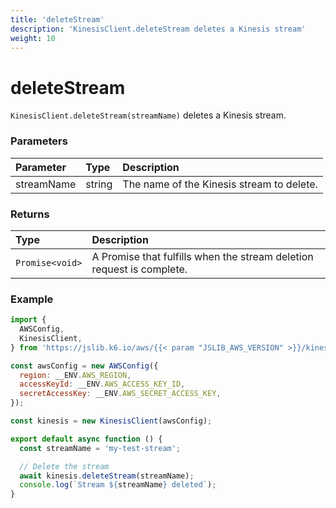```yaml
---
title: 'deleteStream'
description: 'KinesisClient.deleteStream deletes a Kinesis stream'
weight: 10
---
```


# deleteStream

`KinesisClient.deleteStream(streamName)` deletes a Kinesis stream.

### Parameters

| Parameter  | Type   | Description                               |
| :--------- | :----- | :---------------------------------------- |
| streamName | string | The name of the Kinesis stream to delete. |

### Returns

| Type            | Description                                                           |
| :-------------- | :-------------------------------------------------------------------- |
| `Promise<void>` | A Promise that fulfills when the stream deletion request is complete. |

### Example

<!-- md-k6:skip -->

```javascript
import {
  AWSConfig,
  KinesisClient,
} from 'https://jslib.k6.io/aws/{{< param "JSLIB_AWS_VERSION" >}}/kinesis.js';

const awsConfig = new AWSConfig({
  region: __ENV.AWS_REGION,
  accessKeyId: __ENV.AWS_ACCESS_KEY_ID,
  secretAccessKey: __ENV.AWS_SECRET_ACCESS_KEY,
});

const kinesis = new KinesisClient(awsConfig);

export default async function () {
  const streamName = 'my-test-stream';

  // Delete the stream
  await kinesis.deleteStream(streamName);
  console.log(`Stream ${streamName} deleted`);
}
```
